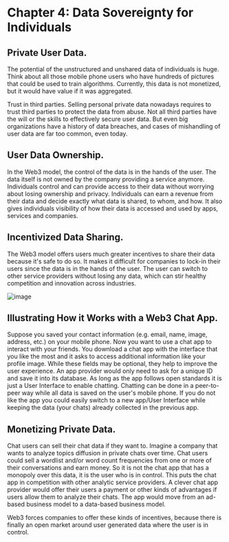 # Chapter 4: Data Sovereignty for Individuals

## Private User Data.
The potential of the unstructured and unshared data of individuals is huge.
Think about all those mobile phone users who have hundreds of pictures that could be used to train algorithms.
Currently, this data is not monetized, but it would have value if it was aggregated.

Trust in third parties. Selling personal private data nowadays requires to trust third parties to protect the data from abuse.
Not all third parties have the will or the skills to effectively secure user data.
But even big organizations have a history of data breaches, and cases of mishandling of user data are far too common, even today.

## User Data Ownership.
In the Web3 model, the control of the data is in the hands of the user. The data itself is not owned by the company providing a service anymore. Individuals control and can provide access to their data without worrying about losing ownership and privacy. Individuals can earn a revenue from their data and decide exactly what data is shared, to whom, and how. It also gives individuals visibility of how their data is accessed and used by apps, services and companies.

## Incentivized Data Sharing.
The Web3 model offers users much greater incentives to share their data because it's safe to do so. It makes it difficult for companies to lock-in their users since the data is in the hands of the user. The user can switch to other service providers without losing any data, which can stir healthy competition and innovation across industries.

![image](https://user-images.githubusercontent.com/110959584/194631136-06cac77c-2b69-41ab-b4ab-407795541efe.png)

## Illustrating How it Works with a Web3 Chat App.
Suppose you saved your contact information (e.g. email, name, image, address, etc.) on your mobile phone. Now you want to use a chat app to interact with your friends. You download a chat app with the interface that you like the most and it asks to access additional information like your profile image. While these fields may be optional, they help to improve the user experience.
An app provider would only need to ask for a unique ID and save it into its database. As long as the app follows open standards it is just a User Interface to enable chatting. Chatting can be done in a peer-to-peer way while all data is saved on the user's mobile phone. If you do not like the app you could easily switch to a new app/User Interface while keeping the data (your chats) already collected in the previous app.

## Monetizing Private Data.
Chat users can sell their chat data if they want to. Imagine a company that wants to analyze topics diffusion in private chats over time. Chat users could sell a wordlist and/or word count frequencies from one or more of their conversations and earn money. So it is not the chat app that has a monopoly over this data, it is the user who is in control. This puts the chat app in competition with other analytic service providers. A clever chat app provider would offer their users a payment or other kinds of advantages if users allow them to analyze their chats. The app would move from an ad-based business model to a data-based business model.

Web3 forces companies to offer these kinds of incentives, because there is finally an open market around user generated data where the user is in control.
